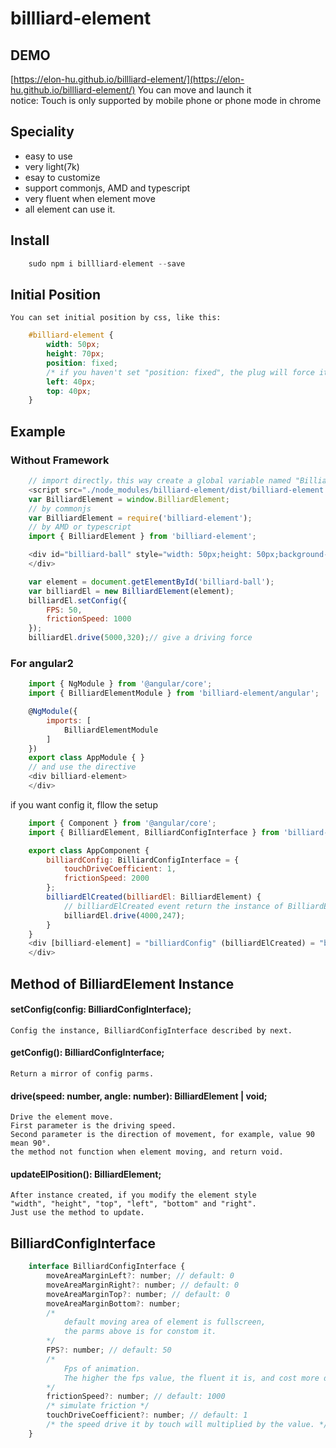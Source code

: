 # billliard-element

## DEMO
[https://elon-hu.github.io/billliard-element/](https://elon-hu.github.io/billliard-element/) 
You can move and launch it   
notice: Touch is only supported by mobile phone or phone mode in chrome  
## Speciality

* easy to use 
* very light(7k)
* esay to customize
* support commonjs, AMD and typescript
* very fluent when element move
* all element can use it.

## Install
```javascript
    sudo npm i billliard-element --save
```
## Initial Position
    You can set initial position by css, like this:
```css
    #billiard-element {
        width: 50px;
        height: 70px;
        position: fixed; 
        /* if you haven't set "position: fixed", the plug will force it and could cause an accident */
        left: 40px;
        top: 40px;
    }
```
## Example

### Without Framework
```javascript
    // import directly，this way create a global variable named "BilliardElement"
    <script src="./node_modules/billiard-element/dist/billiard-element.min.js"></script>
    var BilliardElement = window.BilliardElement;
    // by commonjs
    var BilliardElement = require('billiard-element');
    // by AMD or typescript
    import { BilliardElement } from 'billiard-element';

    <div id="billiard-ball" style="width: 50px;height: 50px;background-color: green;">
    </div>

    var element = document.getElementById('billiard-ball');
    var billiardEl = new BilliardElement(element);
    billiardEl.setConfig({
        FPS: 50,
        frictionSpeed: 1000
    });
    billiardEl.drive(5000,320);// give a driving force
```
### For angular2
```javascript
    import { NgModule } from '@angular/core';
    import { BilliardElementModule } from 'billiard-element/angular';

    @NgModule({
        imports: [
            BilliardElementModule
        ]
    })
    export class AppModule { }
    // and use the directive
    <div billiard-element>
    </div>
```
 if you want config it, fllow the setup
```javascript
    import { Component } from '@angular/core';
    import { BilliardElement, BilliardConfigInterface } from 'billiard-element';

    export class AppComponent {
        billiardConfig: BilliardConfigInterface = {
            touchDriveCoefficient: 1,
            frictionSpeed: 2000
        };
        billiardElCreated(billiardEl: BilliardElement) {
            // billiardElCreated event return the instance of BilliardElement
            billiardEl.drive(4000,247);
        }
    }
    <div [billiard-element] = "billiardConfig" (billiardElCreated) = "billiardElCreated($event)">
    </div>
```

## Method of BilliardElement Instance
#### setConfig(config: BilliardConfigInterface);
    Config the instance, BilliardConfigInterface described by next.
#### getConfig(): BilliardConfigInterface;
    Return a mirror of config parms.
#### drive(speed: number, angle: number): BilliardElement | void;
    Drive the element move.   
    First parameter is the driving speed.   
    Second parameter is the direction of movement, for example, value 90 mean 90°.   
    the method not function when element moving, and return void.
#### updateElPosition(): BilliardElement;
    After instance created, if you modify the element style    
    "width", "height", "top", "left", "bottom" and "right".   
    Just use the method to update. 
## BilliardConfigInterface
```javascript
    interface BilliardConfigInterface {
        moveAreaMarginLeft?: number; // default: 0
        moveAreaMarginRight?: number; // default: 0
        moveAreaMarginTop?: number; // default: 0
        moveAreaMarginBottom?: number;
        /* 
            default moving area of element is fullscreen,
            the parms above is for constom it.
        */
        FPS?: number; // default: 50
        /* 
            Fps of animation. 
            The higher the fps value, the fluent it is, and cost more device performance.
        */
        frictionSpeed?: number; // default: 1000
        /* simulate friction */
        touchDriveCoefficient?: number; // default: 1
        /* the speed drive it by touch will multiplied by the value. */
    }
```